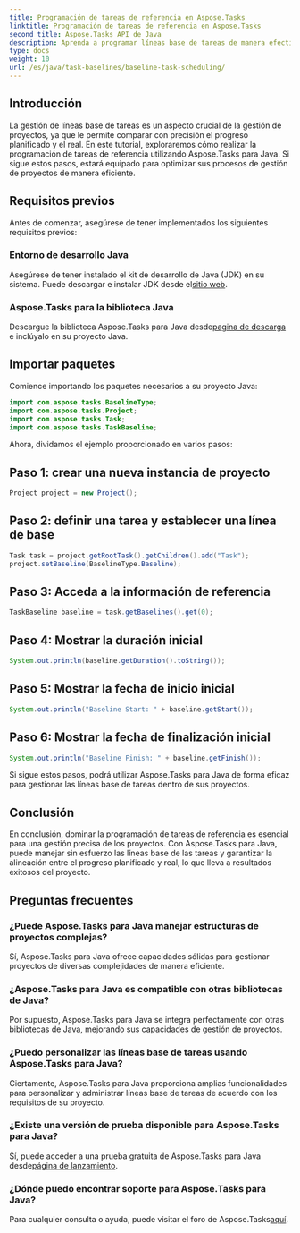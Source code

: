 ```yaml
---
title: Programación de tareas de referencia en Aspose.Tasks
linktitle: Programación de tareas de referencia en Aspose.Tasks
second_title: Aspose.Tasks API de Java
description: Aprenda a programar líneas base de tareas de manera efectiva con Aspose.Tasks para Java. Agilice sus procesos de gestión de proyectos sin esfuerzo.
type: docs
weight: 10
url: /es/java/task-baselines/baseline-task-scheduling/
---
```

## Introducción
La gestión de líneas base de tareas es un aspecto crucial de la gestión de proyectos, ya que le permite comparar con precisión el progreso planificado y el real. En este tutorial, exploraremos cómo realizar la programación de tareas de referencia utilizando Aspose.Tasks para Java. Si sigue estos pasos, estará equipado para optimizar sus procesos de gestión de proyectos de manera eficiente.
## Requisitos previos
Antes de comenzar, asegúrese de tener implementados los siguientes requisitos previos:
### Entorno de desarrollo Java
 Asegúrese de tener instalado el kit de desarrollo de Java (JDK) en su sistema. Puede descargar e instalar JDK desde el[sitio web](https://www.oracle.com/java/technologies/javase-jdk11-downloads.html).
### Aspose.Tasks para la biblioteca Java
 Descargue la biblioteca Aspose.Tasks para Java desde[pagina de descarga](https://releases.aspose.com/tasks/java/) e inclúyalo en su proyecto Java.
## Importar paquetes
Comience importando los paquetes necesarios a su proyecto Java:
```java
import com.aspose.tasks.BaselineType;
import com.aspose.tasks.Project;
import com.aspose.tasks.Task;
import com.aspose.tasks.TaskBaseline;
```
Ahora, dividamos el ejemplo proporcionado en varios pasos:
## Paso 1: crear una nueva instancia de proyecto
```java
Project project = new Project();
```
## Paso 2: definir una tarea y establecer una línea de base
```java
Task task = project.getRootTask().getChildren().add("Task");
project.setBaseline(BaselineType.Baseline);
```
## Paso 3: Acceda a la información de referencia
```java
TaskBaseline baseline = task.getBaselines().get(0);
```
## Paso 4: Mostrar la duración inicial
```java
System.out.println(baseline.getDuration().toString());
```
## Paso 5: Mostrar la fecha de inicio inicial
```java
System.out.println("Baseline Start: " + baseline.getStart());
```
## Paso 6: Mostrar la fecha de finalización inicial
```java
System.out.println("Baseline Finish: " + baseline.getFinish());
```
Si sigue estos pasos, podrá utilizar Aspose.Tasks para Java de forma eficaz para gestionar las líneas base de tareas dentro de sus proyectos.
## Conclusión
En conclusión, dominar la programación de tareas de referencia es esencial para una gestión precisa de los proyectos. Con Aspose.Tasks para Java, puede manejar sin esfuerzo las líneas base de las tareas y garantizar la alineación entre el progreso planificado y real, lo que lleva a resultados exitosos del proyecto.
## Preguntas frecuentes
### ¿Puede Aspose.Tasks para Java manejar estructuras de proyectos complejas?
Sí, Aspose.Tasks para Java ofrece capacidades sólidas para gestionar proyectos de diversas complejidades de manera eficiente.
### ¿Aspose.Tasks para Java es compatible con otras bibliotecas de Java?
Por supuesto, Aspose.Tasks para Java se integra perfectamente con otras bibliotecas de Java, mejorando sus capacidades de gestión de proyectos.
### ¿Puedo personalizar las líneas base de tareas usando Aspose.Tasks para Java?
Ciertamente, Aspose.Tasks para Java proporciona amplias funcionalidades para personalizar y administrar líneas base de tareas de acuerdo con los requisitos de su proyecto.
### ¿Existe una versión de prueba disponible para Aspose.Tasks para Java?
 Sí, puede acceder a una prueba gratuita de Aspose.Tasks para Java desde[página de lanzamiento](https://releases.aspose.com/).
### ¿Dónde puedo encontrar soporte para Aspose.Tasks para Java?
 Para cualquier consulta o ayuda, puede visitar el foro de Aspose.Tasks[aquí](https://forum.aspose.com/c/tasks/15).